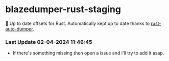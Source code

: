# blazedumper-rust-staging

🚀 Up to date offsets for Rust. Automatically kept up to date thanks to [rust-auto-dumper](https://github.com/Akandesh/rust-auto-dumper).


### Last Update 02-04-2024 11:46:45
- If there's something missing then open a issue and i'll try to add it asap.
